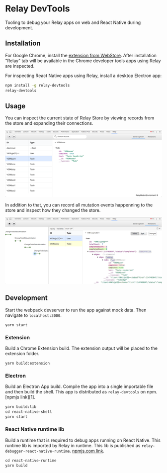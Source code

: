 # Relay DevTools

Tooling to debug your Relay apps on web and React Native during development.

## Installation

For Google Chrome, install the [extension from WebStore][0].
After installation "Relay" tab will be available in the Chrome developer tools
apps using Relay are inspected.

For inspecting React Native apps using Relay, install a desktop Electron app:

```bash
npm install -g relay-devtools
relay-devtools
```

[0]: https://chrome.google.com/webstore/detail/relay-devtools/oppikflppfjfdpjimpdadhelffjpciba

## Usage

You can inspect the current state of Relay Store by viewing records from the
store and expanding their connections.

![Store Explorer](./images/store-explorer.png)

In addition to that, you can record all mutation events happenning to the store
and inspect how they changed the store.

![Mutaitons View](./images/mutations-view.png)

## Development

Start the webpack devserver to run the app against mock data.
Then navigate to `localhost:3000`.

```
yarn start
```

### Extension

Build a Chrome Extension build. The extension output will be placed to the
extension folder.

```
yarn build:extension
```

### Electron

Build an Electron App build. Compile the app into a single importable file and
then build the shell.
This app is distributed as `relay-devtools` on npm. [npmjs link][1].

[2]: https://www.npmjs.com/package/relay-devtools


```
yarn build:lib
cd react-native-shell
yarn start
```

### React Native runtime lib

Build a runtime that is required to debug apps running on React Native. This
runtime lib is imported by Relay in runtime. This lib is published as
`relay-debugger-react-native-runtime`. [npmjs.com link][2].

[2]: https://www.npmjs.com/package/relay-debugger-react-native-runtime

```
cd react-native-runtime
yarn build
```
